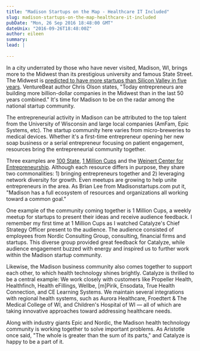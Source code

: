 ```yaml
---
title: "Madison Startups on the Map - Healthcare IT Included"
slug: madison-startups-on-the-map-healthcare-it-included
pubDate: "Mon, 26 Sep 2016 18:48:00 GMT"
dateUnix: "2016-09-26T18:48:00Z"
author: eileen
summary: 
lead: |
    
---
```

In a city underrated by those who have never visited, Madison, WI, brings more to the Midwest than its prestigious university and famous State Street. The Midwest is [predicted to have more startups than Silicon Valley in five years][1]. VentureBeat author Chris Olson states, "Today entrepreneurs are building more billion-dollar companies in the Midwest than in the last 50 years combined." It's time for Madison to be on the radar among the national startup community.

The entrepreneurial activity in Madison can be attributed to the top talent from the University of Wisconsin and large local companies (AmFam, Epic Systems, etc). The startup community here varies from micro-breweries to medical devices. Whether it's a first-time entrepreneur opening her new soap business or a serial entrepreneur focusing on patient engagement, resources bring the entrepreneurial community together.

Three examples are [100 State][2], [1 Million Cups][3] and the [Weinert Center for Entrepreneurship][4]. Although each resource differs in purpose, they share two commonalities: 1) bringing entrepreneurs together and 2) leveraging network diversity for growth. Even meetups are growing to help unite entrepreneurs in the area. As Brian Lee from Madisonstartups.com put it, "Madison has a full ecosystem of resources and organizations all working toward a common goal."   
  
One example of the community coming together is 1 Million Cups, a weekly meetup for startups to present their ideas and receive audience feedback. I remember my first time at 1 Million Cups as I watched Catalyze's Chief Strategy Officer present to the audience. The audience consisted of employees from Nordic Consulting Group, consulting,  financial firms and startups. This diverse group provided great feedback for Catalyze, while audience engagement buzzed with energy and inspired us to further work within the Madison startup community.

Likewise, the Madison business community also comes together to support each other, to which health technology shines brightly. Catalyze is thrilled to be a central example: We work closely with customers like Propeller Health, Healthfinch, Health eFillings, Wellbe, [m]Pirik, Ensodata, True Health Connection, and CE Learning Systems. We maintain several integrations with regional health systems, such as Aurora Healthcare, Froedtert & The Medical College of WI, and Children's Hospital of WI — all of which are taking innovative approaches toward addressing healthcare needs.

Along with industry giants Epic and Nordic, the Madison health technology community is working together to solve important problems. As Aristotle once said, "The whole is greater than the sum of its parts," and Catalyze is happy to be a part of it. 

[1]: http://venturebeat.com/2016/08/28/in-5-years-the-midwest-will-have-more-startups-than-silicon-valley/
[2]: https://100state.com/
[3]: http://www.1millioncups.com/madison
[4]: https://bus.wisc.edu/centers/weinert
